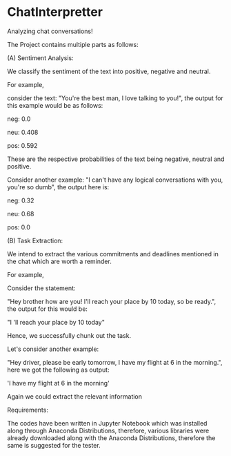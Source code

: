 # ChatInterpretter
Analyzing chat conversations!

The Project contains multiple parts as follows:

(A) Sentiment Analysis:

We classify the sentiment of the text into positive, negative and neutral.

For example,

consider the text: "You're the best man, I love talking to you!", the output for this example would be as follows:

neg: 0.0

neu: 0.408

pos: 0.592

These are the respective probabilities of the text being negative, neutral and positive.


Consider another example: "I can't have any logical conversations with you, you're so dumb", the output here is:

neg: 0.32 

neu: 0.68 

pos: 0.0



(B) Task Extraction:

We intend to extract the various commitments and deadlines mentioned in the chat which are worth a reminder.

For example,

Consider the statement:

"Hey brother how are you! I'll reach your place by 10 today, so be ready.", the output for this would be:

"I 'll reach your place by 10 today"

Hence, we successfully chunk out the task.

Let's consider another example:

"Hey driver, please be early tomorrow, I have my flight at 6 in the morning.", here we got the following as output:

'I have my flight at 6 in the morning'

Again we could extract the relevant information

Requirements:

The codes have been written in Jupyter Notebook which was installed along through Anaconda Distributions, therefore, various libraries were already downloaded along with the Anaconda Distributions, therefore the same is suggested for the tester.
